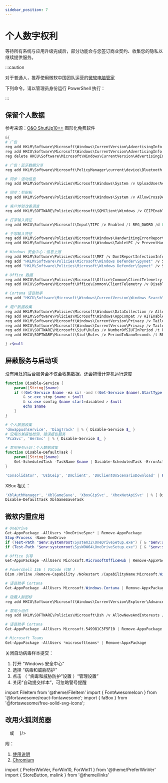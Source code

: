 ```yaml
---
sidebar_position: 7
---
```


# 个人数字权利

等待所有系统与应用升级完成后，部分功能会与您签订商业契约、收集您的隐私以继续提供服务。

:::caution

对于普通人，推荐使用微软中国团队运营的[微软电脑管家](https://aka.ms/GetPCManagerOFL)

下列命令，请以管理员身份运行 PowerShell 执行：

:::

## 保留个人数据

参考来源：[O&O ShutUp10++](https://www.oo-software.com/en/shutup10) 图形化免费软件

```powershell
&{
# 广告
reg add HKLM\Software\Microsoft\Windows\CurrentVersion\AdvertisingInfo /v Enabled /t REG_DWORD /d 0 /f
reg add HKCU\Software\Microsoft\Windows\CurrentVersion\AdvertisingInfo /v Enabled /t REG_DWORD /d 0 /f
reg delete HKCU\Software\Microsoft\Windows\CurrentVersion\AdvertisingInfo /v Id /f >NUL

# 广告：蓝牙数据分享
reg add HKLM\Software\Microsoft\PolicyManager\current\device\Bluetooth /v AllowAdvertising /t REG_DWORD /d 0 /f

# 同步：活动信息
reg add HKLM\Software\Policies\Microsoft\Windows\System /v UploadUserActivities /t REG_DWORD /d 0 /f

# 同步：剪贴板
reg add HKLM\Software\Policies\Microsoft\Windows\System /v AllowCrossDeviceClipboard /t REG_DWORD /d 0 /f

# 客户体验改善调查
reg add HKLM\SOFTWARE\Policies\Microsoft\SQMClient\Windows /v CEIPEnable /t REG_DWORD /d 0 /f

# 打字输入特征
reg add HKCU\Software\Microsoft\Input\TIPC /v Enabled /t REG_DWORD /d 0 /f

# 手写输入特征
reg add HKLM\Software\Policies\Microsoft\Windows\HandwritingErrorReports /v PreventHandwritingErrorReports /t REG_DWORD /d 1 /f
reg add HKLM\Software\Policies\Microsoft\Windows\TabletPC /v PreventHandwritingDataSharing /t REG_DWORD /d 1 /f

# Windows 安全中心：信息上报
reg add HKLM\Software\Policies\Microsoft\MRT /v DontReportInfectionInformation /t REG_DWORD /d 1 /f
reg add "HKLM\Software\Policies\Microsoft\Windows Defender\Spynet" /v SubmitSamplesConsent /t REG_DWORD /d 2 /f
reg add "HKLM\Software\Policies\Microsoft\Windows Defender\Spynet" /v SpyNetReporting /t REG_DWORD /d 0 /f

# Office 数据
reg add HKCU\Software\Policies\Microsoft\Office\Common\ClientTelemetry /v SendTelemetry /t REG_DWORD /d 3 /f
reg add HKCU\Software\Microsoft\Office\Common\ClientTelemetry /v DisableTelemetry /t REG_DWORD /d 1 /f

# Cortana 语音助手
reg add "HKCU\Software\Microsoft\Windows\CurrentVersion\Windows Search" /v CortanaConsent /t REG_DWORD /d 0 /f

# 用户数据收集
reg add HKLM\Software\Policies\Microsoft\Windows\DataCollection /v AllowTelemetry /t REG_DWORD /d 0 /f
reg add HKLM\Software\Policies\Microsoft\Windows\AppCompat /v AITEnable /t REG_DWORD /d 0 /f
reg add HKLM\Software\Microsoft\Windows\CurrentVersion\Privacy /v TailoredExperiencesWithDiagnosticDataEnabled /t REG_DWORD /d 0 /f
reg add HKCU\Software\Microsoft\Windows\CurrentVersion\Privacy /v TailoredExperiencesWithDiagnosticDataEnabled /t REG_DWORD /d 0 /f
reg add HKCU\SOFTWARE\Microsoft\Siuf\Rules /v NumberOfSIUFInPeriod /t REG_DWORD /d 0 /f
reg add HKCU\SOFTWARE\Microsoft\Siuf\Rules /v PeriodInNanoSeconds /t REG_DWORD /d 0 /f

} >$null
```

## 屏蔽服务与启动项

没有用处的后台服务会不仅会收集数据，还会拖慢计算机运行速度

```powershell
function Disable-Service {
    param([String]$name)
    if ((Get-Service $name -ea si) -and ((Get-Service $name).StartType -ne 'Disabled')) {
        & sc.exe stop $name > $null
        & sc.exe config $name start=disabled > $null
        echo $name
    }
}

# 个人数据收集
'dmwappushservice', 'DiagTrack' | % { Disable-Service $_ }
# 没用的兼容性检测、错误报告服务
'PcaSvc', 'WerSvc' | % { Disable-Service $_ }

# 禁用任务计划：个人数据收集
function Disable-DefaultTask {
    param([String]$name)
    Get-ScheduledTask -TaskName $name | Disable-ScheduledTask -ErrorAction SilentlyContinue
}

'Consolidator', 'UsbCeip', 'DmClient', 'DmClientOnScenarioDownload' | ForEach-Object { Disable-DefaultTask $_ }

```

XBox 相关：

```powershell
'XblAuthManager', 'XblGameSave', 'XboxGipSvc', 'XboxNetApiSvc' | % { Disable-Service $_ }
Disable-DefaultTask XblGameSaveTask
```

## 微软内置应用

```powershell
# OneDrive
Get-AppxPackage -AllUsers *OneDriveSync* | Remove-AppxPackage
Stop-Process -Name OneDrive
if (Test-Path "$env:systemroot\System32\OneDriveSetup.exe") { & "$env:systemroot\System32\OneDriveSetup.exe" /uninstall }
if (Test-Path "$env:systemroot\SysWOW64\OneDriveSetup.exe") { & "$env:systemroot\SysWOW64\OneDriveSetup.exe" /uninstall }

# Office 引导
Get-AppxPackage -AllUsers Microsoft.MicrosoftOfficeHub | Remove-AppxPackage

# Powershell ISE ( VSCode 代替 )
Dism /Online /Remove-Capability /NoRestart /CapabilityName:Microsoft.Windows.PowerShell.ISE

```

 <PreferWinVer win10 win11 >
<ForWin10>

```powershell
# 语音助手 Cortana
Get-AppxPackage -AllUsers Microsoft.Windows.Cortana | Remove-AppxPackage

# 隐藏人脉图标
reg add HKCU\Software\Microsoft\Windows\CurrentVersion\Explorer\Advanced\People /v PeopleBand /t REG_DWORD /d 0 /f

```

</ForWin10>
<ForWin11>

```powershell
# 禁用小组件
reg add HKLM\SOFTWARE\Policies\Microsoft\Dsh /v AllowNewsAndInterests /t REG_DWORD /d 0 /f

# 语音助手 Cortana
Get-AppxPackage -AllUsers Microsoft.549981C3F5F10 | Remove-AppxPackage

# Microsoft Teams
Get-AppxPackage -AllUsers *microsoftteams* | Remove-AppxPackage

```

</ForWin11>
</PreferWinVer>

关闭自动病毒样本提交：

1. 打开 “Windows 安全中心”
2. 选择 “病毒和威胁防护”
3. 点击 （ “病毒和威胁防护”设置 ）“管理设置”
4. 关闭“自动提交样本”，可忽略警号提醒

import FileItem from '@theme/FileItem'
import { FontAwesomeIcon } from '@fortawesome/react-fontawesome';
import { faBox } from '@fortawesome/free-solid-svg-icons';

## 改用火狐浏览器

<p>
<StoreButton to={mslink`9NZVDKPMR9RD`} text="从商店安装" />
&emsp;或&emsp;
<FileItem name="下载安装包" path="https://download.mozilla.org/?product=firefox-latest-ssl&os=win64&lang=zh-CN" button icon={<FontAwesomeIcon icon={faBox} />}/>
</p>

附：

1. <a href="/docs/goodsoft/firefox/config" target="_blank">使用说明</a>
2. <a href="/docs/goodsoft/chromium" target="_blank">Chromium</a>

<!-- [参考脚本](https://github.com/Sycnex/Windows10Debloater/blob/a48b4d8dc501680e0edc31f840791c966d89d309/Windows10Debloater.ps1#L173) -->

import {
PreferWinVer,
ForWin10,
ForWin11
} from '@theme/PreferWinVer'
import { StoreButton, mslink } from '@theme/links'
